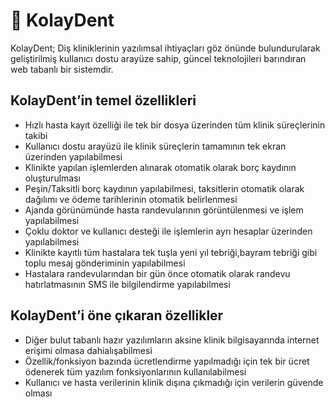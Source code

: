 # :beginner:  KolayDent

KolayDent; Diş kliniklerinin yazılımsal ihtiyaçları göz önünde bulundurularak geliştirilmiş kullanıcı dostu arayüze sahip, güncel teknolojileri barındıran web tabanlı bir sistemdir.

## KolayDent’in temel özellikleri
- Hızlı hasta kayıt özelliği ile tek bir dosya üzerinden tüm klinik süreçlerinin takibi
- Kullanıcı dostu arayüzü ile klinik süreçlerin tamamının tek ekran üzerinden yapılabilmesi
- Klinikte yapılan işlemlerden alınarak otomatik olarak borç kaydının oluşturulması
- Peşin/Taksitli borç kaydının yapılabilmesi, taksitlerin otomatik olarak dağılımı ve ödeme tarihlerinin otomatik belirlenmesi
- Ajanda görünümünde hasta randevularının görüntülenmesi ve işlem yapılabilmesi
- Çoklu doktor ve kullanıcı desteği ile işlemlerin ayrı hesaplar üzerinden yapılabilmesi
- Klinikte kayıtlı tüm hastalara tek tuşla yeni yıl tebriği,bayram tebriği gibi toplu mesaj gönderiminin yapılabilmesi
- Hastalara randevularından bir gün önce otomatik olarak randevu hatırlatmasının SMS ile bilgilendirme yapılabilmesi

## KolayDent’i öne çıkaran özellikler
- Diğer bulut tabanlı hazır yazılımların aksine klinik bilgisayarında internet erişimi olmasa dahialışabilmesi
- Özellik/fonksiyon  bazında ücretlendirme yapılmadığı için tek bir ücret ödenerek tüm yazılım fonksiyonlarının kullanılabilmesi
- Kullanıcı ve hasta verilerinin klinik dışına çıkmadığı için verilerin güvende olması
